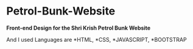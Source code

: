 # Petrol-Bunk-Website

**Front-end Design for the Shri Krish Petrol Bunk Website**

And I used Languages are 
  *HTML, 
  *CSS, 
  *JAVASCRIPT, 
  *BOOTSTRAP
